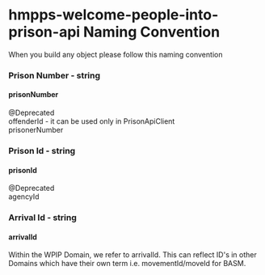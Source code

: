 # hmpps-welcome-people-into-prison-api Naming Convention

When you build any object please follow this naming convention

### Prison Number - string

#### prisonNumber

@Deprecated  
offenderId - it can be used only in PrisonApiClient  
prisonerNumber

### Prison Id - string

#### prisonId

@Deprecated  
agencyId

### Arrival Id - string

#### arrivalId

Within the WPIP Domain, we refer to arrivalId. This can reflect ID's in other Domains which have their own term i.e.
movementId/moveId for BASM.
